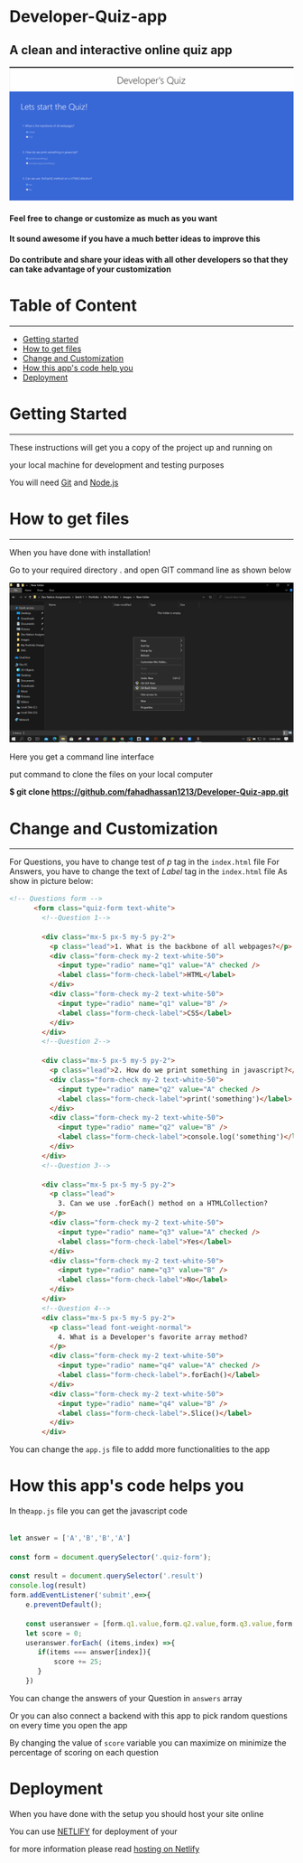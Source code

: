 # Developer-Quiz-app
## A clean and interactive online quiz app
![](Video/devQuiz.gif)

#### Feel free to change or customize as much as you want

#### It sound awesome if you have a much better ideas to improve this

#### Do contribute and share your ideas with all other developers so that they can take advantage of your customization

Table of Content
================

* * * * *

-   [Getting started](#)
-   [How to get files](#)
-   [Change and Customization](#)
-   [How this app's code help you](#)
-   [Deployment](#)


Getting Started
===============

* * * * *

These instructions will get you a copy of the project up and running on

your local machine for development and testing purposes

You will need [Git](https://git-scm.com/downloads) and [Node.js](https://nodejs.org/en/download/)

How to get files
================

* * * * *

When you have done with installation!

Go to your required directory . and open GIT command line as shown below

![contact page](images/GITBASH.jpg)

Here you get a command line interface

put command to clone the files on your local computer

**\$ git clone https://github.com/fahadhassan1213/Developer-Quiz-app.git** 

Change and Customization
========================

* * * * *
For Questions, you have to change test of _p_ tag in the `index.html` file
For Answers, you have to change the text of _Label_ tag in the `index.html` file
As show in picture below:

```html
<!-- Questions form -->
      <form class="quiz-form text-white">
        <!--Question 1-->

        <div class="mx-5 px-5 my-5 py-2">
          <p class="lead">1. What is the backbone of all webpages?</p>
          <div class="form-check my-2 text-white-50">
            <input type="radio" name="q1" value="A" checked />
            <label class="form-check-label">HTML</label>
          </div>
          <div class="form-check my-2 text-white-50">
            <input type="radio" name="q1" value="B" />
            <label class="form-check-label">CSS</label>
          </div>
        </div>
        <!--Question 2-->

        <div class="mx-5 px-5 my-5 py-2">
          <p class="lead">2. How do we print something in javascript?</p>
          <div class="form-check my-2 text-white-50">
            <input type="radio" name="q2" value="A" checked />
            <label class="form-check-label">print('something')</label>
          </div>
          <div class="form-check my-2 text-white-50">
            <input type="radio" name="q2" value="B" />
            <label class="form-check-label">console.log('something')</label>
          </div>
        </div>
        <!--Question 3-->

        <div class="mx-5 px-5 my-5 py-2">
          <p class="lead">
            3. Can we use .forEach() method on a HTMLCollection?
          </p>
          <div class="form-check my-2 text-white-50">
            <input type="radio" name="q3" value="A" checked />
            <label class="form-check-label">Yes</label>
          </div>
          <div class="form-check my-2 text-white-50">
            <input type="radio" name="q3" value="B" />
            <label class="form-check-label">No</label>
          </div>
        </div>
        <!--Question 4-->
        <div class="mx-5 px-5 my-5 py-2">
          <p class="lead font-weight-normal">
            4. What is a Developer's favorite array method?
          </p>
          <div class="form-check my-2 text-white-50">
            <input type="radio" name="q4" value="A" checked />
            <label class="form-check-label">.forEach()</label>
          </div>
          <div class="form-check my-2 text-white-50">
            <input type="radio" name="q4" value="B" />
            <label class="form-check-label">.Slice()</label>
          </div>
        </div>
```


You can change the `app.js` file to addd more functionalities to the app


How this app's code helps you
========================
In the`app.js` file you can get the javascript code 

```js

let answer = ['A','B','B','A']

const form = document.querySelector('.quiz-form');

const result = document.querySelector('.result')
console.log(result)
form.addEventListener('submit',e=>{
    e.preventDefault();

    const useranswer = [form.q1.value,form.q2.value,form.q3.value,form.q4.value]
    let score = 0;
    useranswer.forEach( (items,index) =>{
       if(items === answer[index]){
           score += 25;
       }
    })
```

You can change the answers of your Question in `answers` array

Or you can also connect a backend with this app to pick random questions on every time you open the app

By changing the value of `score` variable you can maximize on minimize the percentage of scoring on each question 

Deployment
========================
When you have done with the setup you should host your site online

You can use [NETLIFY](https://www.netlify.com/) for deployment of your

for more information please read [hosting on Netlify](https://create-react-app.dev/docs/deployment/#netlify)

